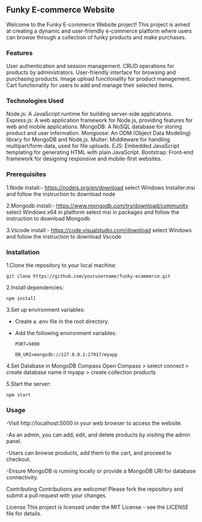 ## Funky E-commerce Website
Welcome to the Funky E-commerce Website project! This project is aimed at creating a dynamic and user-friendly e-commerce platform where users can browse through a collection of funky products and make purchases.

### Features
User authentication and session management.
CRUD operations for products by administrators.
User-friendly interface for browsing and purchasing products.
Image upload functionality for product management.
Cart functionality for users to add and manage their selected items.

### Technologies Used
Node.js: A JavaScript runtime for building server-side applications.
Express.js: A web application framework for Node.js, providing features for web and mobile applications.
MongoDB: A NoSQL database for storing product and user information.
Mongoose: An ODM (Object Data Modeling) library for MongoDB and Node.js.
Multer: Middleware for handling multipart/form-data, used for file uploads.
EJS: Embedded JavaScript templating for generating HTML with plain JavaScript.
Bootstrap: Front-end framework for designing responsive and mobile-first websites.

### Prerequisites
1.Node install:- https://nodejs.org/en/download
select Windows Installer.msi and follow the instruction to download node

2.Mongodb install:- https://www.mongodb.com/try/download/community
select Windows x64 in platform
select msi in packages and follow the instruction to download Mongodb

3.Vscode install:- https://code.visualstudio.com/download
select Windows and follow the instruction to download Vscode

### Installation

1.Clone the repository to your local machine:

    git clone https://github.com/yourusername/funky-ecommerce.git

2.Install dependencies:

    npm install

    
3.Set up environment variables:
  
   - Create a .env file in the root directory.
  
   - Add the following environment variables:

         PORT=5000

         DB_URI=mongodb://127.0.0.1:27017/myapp


4.Set Database in MongoDB Compass
Open Compass > select connect > create database name it myapp > create collection products
  
5.Start the server:

    npm start

### Usage
-Visit http://localhost:5000 in your web browser to access the website.

-As an admin, you can add, edit, and delete products by visiting the admin panel.

-Users can browse products, add them to the cart, and proceed to checkout.

-Ensure MongoDB is running locally or provide a MongoDB URI for database connectivity.

Contributing
Contributions are welcome! Please fork the repository and submit a pull request with your changes.

License
This project is licensed under the MIT License - see the LICENSE file for details.
